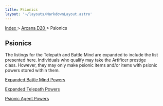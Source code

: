 ```yaml
---
title: Psionics
layout: '~/layouts/MarkdownLayout.astro'
---
```


[ Index ](/) > [ Arcana D20 ](/arcana.d20.srd) > Psionics

##  Psionics

The listings for the Telepath and Battle Mind are expanded to include the list
presented here. Individuals who qualify may take the Artificer prestige class.
However, they may only make psionic items and/or items with psionic powers
stored within them.

[ Expanded Battle Mind Powers](/arcana.d20.srd/psionics/expanded.battle.mind.powers)

[ Expanded Telepath Powers](/arcana.d20.srd/psionics/expanded.telepath.powers)

[ Psionic Agent Powers ](/arcana.d20.srd/psionics/psionic.agent.powers)

